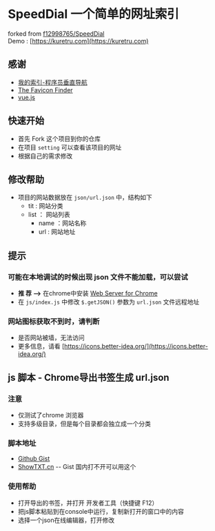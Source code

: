 # SpeedDial  一个简单的网址索引
forked from [f12998765/SpeedDial](https://github.com/f12998765/SpeedDial)  
Demo : [https://kuretru.com](https://kuretru.com)

## 感谢

- [我的索引-程序员垂直导航](http://www.51index.cn/)
- [The Favicon Finder](https://icons.better-idea.org/)
- [vue.js](https://vuejs.org/)

## 快速开始
- 首先 Fork 这个项目到你的仓库
- 在项目 `setting` 可以查看该项目的网址
- 根据自己的需求修改

## 修改帮助

- 项目的网站数据放在 `json/url.json` 中，结构如下
  - tit : 网站分类
  - list ： 网站列表
      - name ：网站名称
      - url : 网站地址

## 提示

### 可能在本地调试的时候出现 json 文件不能加载，可以尝试

- **推 荐 -->**  在chrome中安装 [Web Server for Chrome](https://chrome.google.com/webstore/detail/web-server-for-chrome/ofhbbkphhbklhfoeikjpcbhemlocgigb)
- 在 `js/index.js` 中修改 `$.getJSON()` 参数为 `url.json` 文件远程地址

### 网站图标获取不到时，请判断

- 是否网站被墙，无法访问
- 更多信息，请看 [https://icons.better-idea.org/](https://icons.better-idea.org/)

## js 脚本 - Chrome导出书签生成 url.json

### 注意

- 仅测试了chrome 浏览器
- 支持多级目录，但是每个目录都会独立成一个分类

### 脚本地址
- [Github Gist](https://gist.github.com/f12998765/77c509ed409fdab288ddd0bf9ccdeb47)
- [ShowTXT.cn](http://showtxt.cn/s/d4e421url)  -- Gist 国内打不开可以用这个

### 使用帮助
- 打开导出的书签，并打开 开发者工具（快捷键 F12）
- 把js脚本粘贴到在console中运行，复制新打开的窗口中的内容
- 选择一个json在线编辑器，打开修改
